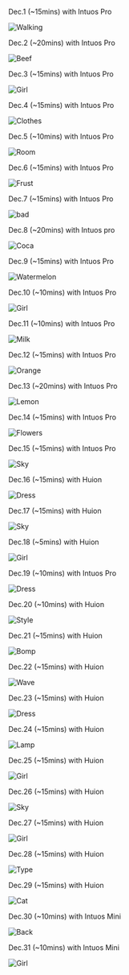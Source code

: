Dec.1 (~15mins) with Intuos Pro

![Walking](1.jpg)

Dec.2 (~20mins) with Intuos Pro

![Beef](2.jpg)

Dec.3 (~15mins) with Intuos Pro

![Girl](3.jpg)

Dec.4 (~15mins) with Intuos Pro

![Clothes](4.jpg)

Dec.5 (~10mins) with Intuos Pro

![Room](5.jpg)

Dec.6 (~15mins) with Intuos Pro

![Frust](6.jpg)

Dec.7 (~15mins) with Intuos Pro

![bad](7.jpg)

Dec.8 (~20mins) with Intuos pro

![Coca](8.jpg)

Dec.9 (~15mins) with Intuos Pro

![Watermelon](9.jpg)

Dec.10 (~10mins) with Intuos Pro

![Girl](10.jpg)

Dec.11 (~10mins) with Intuos Pro

![Milk](11.jpg)

Dec.12 (~15mins) with Intuos Pro

![Orange](12.jpg)

Dec.13 (~20mins) with Intuos Pro

![Lemon](13.jpg)

Dec.14 (~15mins) with Intuos Pro

![Flowers](14.jpg)

Dec.15 (~15mins) with Intuos Pro

![Sky](15.jpg)

Dec.16 (~15mins) with Huion

![Dress](16.jpg)

Dec.17 (~15mins) with Huion

![Sky](17.jpg)

Dec.18 (~5mins) with Huion

![Girl](18.jpg)

Dec.19 (~10mins) with Intuos Pro

![Dress](19.jpg)

Dec.20 (~10mins) with Huion

![Style](20.jpg)

Dec.21 (~15mins) with Huion

![Bomp](21.jpg)

Dec.22 (~15mins) with Huion

![Wave](22.jpg)

Dec.23 (~15mins) with Huion

![Dress](23.jpg)

Dec.24 (~15mins) with Huion

![Lamp](24.jpg)

Dec.25 (~15mins) with Huion

![Girl](25.jpg)

Dec.26 (~15mins) with Huion

![Sky](26.jpg)

Dec.27 (~15mins) with Huion

![Girl](27.jpg)

Dec.28 (~15mins) with Huion

![Type](28.jpg)

Dec.29 (~15mins) with Huion

![Cat](29.jpg)

Dec.30 (~10mins) with Intuos Mini

![Back](30.jpg)

Dec.31 (~10mins) with Intuos Mini

![Girl](31.jpg)


